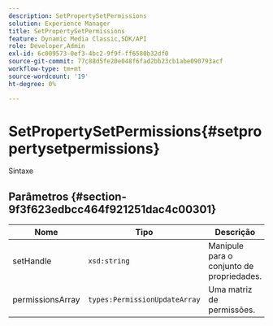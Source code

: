 ```yaml
---
description: SetPropertySetPermissions
solution: Experience Manager
title: SetPropertySetPermissions
feature: Dynamic Media Classic,SDK/API
role: Developer,Admin
exl-id: 6c009573-0ef3-4bc2-9f9f-ff6580b32df0
source-git-commit: 77c88d5fe20e048f6fad2bb23cb1abe090793acf
workflow-type: tm+mt
source-wordcount: '19'
ht-degree: 0%

---
```


# SetPropertySetPermissions{#setpropertysetpermissions}

Sintaxe

## Parâmetros {#section-9f3f623edbcc464f921251dac4c00301}

| Nome | Tipo | Descrição |
|---|---|---|
| setHandle | `xsd:string` | Manipule para o conjunto de propriedades. |
| permissionsArray | `types:PermissionUpdateArray` | Uma matriz de permissões. |
